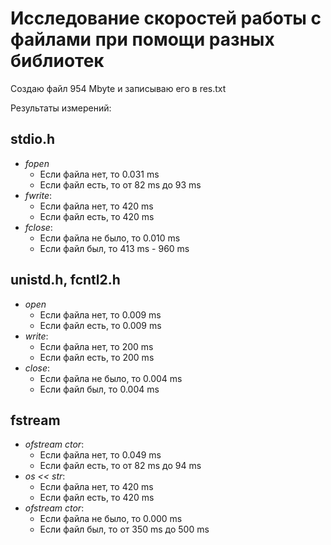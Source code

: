 Исследование скоростей работы с файлами при помощи разных библиотек
===

Создаю файл 954 Mbyte и записываю его в res.txt

Результаты измерений:

## stdio.h
* *fopen*
  * Если файла нет, то 0.031 ms
  * Если файл есть, то от 82 ms до 93 ms
* *fwrite*:
  * Если файла нет, то 420 ms
  * Если файл есть, то 420 ms
* *fclose*:
  * Если файла не было, то 0.010 ms
  * Если файл был, то 413 ms - 960 ms

## unistd.h, fcntl2.h
* *open*
  * Если файла нет, то 0.009 ms
  * Если файл есть, то 0.009 ms
* *write*:
  * Если файла нет, то 200 ms
  * Если файл есть, то 200 ms
* *close*:
  * Если файла не было, то 0.004 ms
  * Если файл был, то 0.004 ms

## fstream
* *ofstream ctor*:
  * Если файла нет, то 0.049 ms
  * Если файл есть, то от 82 ms до 94 ms
* *os << str*:
  * Если файла нет, то 420 ms
  * Если файл есть, то 420 ms
* *ofstream ctor*:
  * Если файла не было, то 0.000 ms
  * Если файл был, то от 350 ms до 500 ms